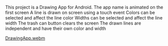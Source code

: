 This project is a Drawing App for Android.
The app name is animated on the first screen 
A line is drawn on screen using a touch event 
Colors can be selected and affect the line color 
Widths can be selected and affect the line width 
The trash can button clears the screen 
The drawn lines are independent and have their own color and width 

[DrawingApp.webm](https://github.com/user-attachments/assets/96dc7655-4a53-42c0-8a5c-045eef6faaff)
